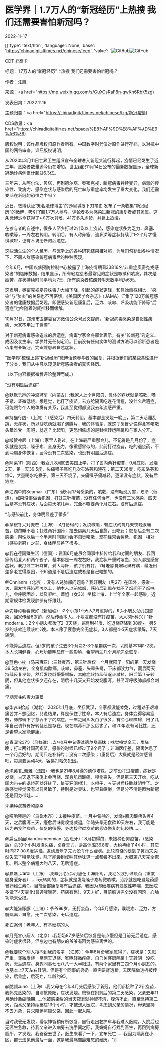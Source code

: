 # 医学界｜1.7万人的“新冠经历”上热搜 我们还需要害怕新冠吗？

2022-11-17

[{'type': 'text/html', 'language': None, 'base': 'https://chinadigitaltimes.net/chinese/feed', 'value': '![GitHub](https://chinadigitaltimes.net/chinese/files/2022/11/image-1668616979285-768x376.png)![GitHub](https://chinadigitaltimes.net/chinese/files/2022/11/image-1668616979285.png)



CDT 档案卡

标题：1.7万人的“新冠经历”上热搜 我们还需要害怕新冠吗？

作者：汪航

来源：<a href="https://mp.weixin.qq.com/s/GuXCsRaF8n-qwKn6RbK5zg)

发表日期：2022.11.16

主题归类：<a href="https://chinadigitaltimes.net/chinese/tag/新冠疫情)

CDS收藏：<a href="https://chinadigitaltimes.net/space/%E8%AF%9D%E8%AF%AD%E9%A6%86)

版权说明：该作品版权归原作者所有。中国数字时代仅对原作进行存档，以对抗中国的网络审查。详细版权说明。





从2020年3月11日世界卫生组织宣布全球进入新冠大流行算起，疫情已经发生了近三年，感染者数量迄今仍在增加。世卫组织11月14日公布的最新数据显示，全球新冠确诊病例累计超过6.3亿。

三年来，从阿尔法、贝塔，再到德尔塔、奥密克戎，新冠病毒持续变异，病毒的传染性、致病力、感染症状与感染后的死亡率与重症率均发生了重大变化，我们还需要活在新冠的恐惧之中吗？

近日，微博认证“知名法律博主”的@皇城根下刀笔吏 发布了一条收集“新冠经历”的微博，吸引了超1.7万人参与，评论者多为感染过新冠的康复者或其家属。这条微博迄今获得了4.8万次转发、41万多条点赞，并登上热搜。

在参与者的自述中，很多人至少打过2针及以上疫苗，感染症状多为乏力、鼻塞、咳嗽等，一周左右转阴。转阴后，有人称鼻塞、流鼻涕等症状持续了1-2个月才慢慢减轻，也有人说无任何后遗症。

这些活生生的个人经历，与医学上的各种研究结果相对照，为我们勾勒出各种情况下、不同人群感染新冠病毒后的种种表现。

今年6月，中国疾病预防控制中心披露了上海疫情期间33816名“非重症奥密克戎感染者”的临床数据，结果显示，所有轻症患者最常见的症状是咳嗽和咳痰，其次是疲劳，症状持续时间平均为7天，所有感染者核酸转阴天数平均为6天。

这表明，奥密克戎变异株毒力大幅下降，引起的症状更轻，和原始毒株相比，“感染”与“肺炎”的关系也不再密切。《美国医学会杂志》（JAMA）汇集了120万新冠感染者的健康数据后发现，即便感染新冠康复后，乏力、咳嗽、呼吸功能下降等“后遗症”也会随着时间推移而缓解。

10月31日，郑州市卫健委官方微信公众号发文提醒，“新冠病毒感染是自限性疾病，大家不用过于惊慌”。

对于新冠病毒感染造成的后遗症，病毒学家金冬雁曾表示，有关“长新冠”的定义、成因及发生率，学界并无任何定论。目前没有任何实体的测试方法可以诊断患者是否患有长新冠，完全凭患者自述症状。

“医学界”梳理上述“新冠经历”微博话题参与者的回复，并根据他们的某些共性进行了分类，我们从中可以窥见新冠感染者的真实经历。

（以下内容根据微博评论整理而成。）

“没有明显后遗症”

@默默无声的冲浪冠军（内蒙古）:我家人上个月阳的，具体的症状就是咳嗽、嗓子紧、轻微低烧、想睡觉，也打了疫苗，去方舱隔离吃连花清瘟，没什么后遗症，可能跟每个人的体质有关系，我甚至觉得都没我去年流感严重。

@持猫行凶-（上海）：（感染后）四天转阴，基本都是发烧一晚上，第二天活蹦乱跳，无症状，所以没吃药就喝了泡腾片，我的体验是，就这？感冒少说得鼻塞咳嗽头晕难受一周吧，就这？比起阳，更恐惧焦虑的是封控转运隔离和与家人分开。

@啵赞神尼（上海）:家里人得过，在上海最严重那会儿，不记得是几月份了，症状就是发烧、嗓子疼、全身无力，像重感冒似的，此前打过疫苗，吃的退烧药，不到两周身体恢复，至今没有二次感染，也没有明显后遗症。

@阿莱111（陕西）:我女儿8月底去美国上学，打了国内两针疫苗，9月底阳，发烧2天，第一天39.5度，头痛嗓子痛吃几次布洛芬和连花；第二天38度，吃布洛芬和维C，大量喝水吃橙子。第三天不烧了，头痛嗓子痛减轻，逐渐没有症状，没有后遗症。

@江湖中的Seaman（广东）:我5月17号感染的，咳嗽，没有咽炎厉害，现冷（低烧），如果没事做会犯困，打过三针疫苗，没有任何治疗，也没有二次感染，四天后基本没有症状，后面每天咳几声，完全不咳要两个月左右。没有后遗症。

“与感染前比，身体明显差了很多”

@拿根针尖对麦芒（上海）: 4月份得的；发烧咳嗽，有症状的前几天夜晚很痛苦，烧的睡不着；打过两针国药；拉去隔离几天后自愈，没吃药；恢复后没有二次感染；阴性以后一个半月时间偶尔会不自觉咳嗽，现在经常会疲惫、犯困，相对（感染新冠）之前，身体明显差了很多。

@我在德国赚生活（德国）：德国6月底展会同事中标传给我和对面的朋友。我回家传给爱人和两个孩子，基本都是一周左右好，我症状严重时咳血，别人都是感冒症状。我打过三针疫苗，爱人两针，孩子没有打。7月老感觉喉咙里有痰，最近出差多老觉得累困，不知道是不是后遗症或者是自己瞎想的。

@Chninnm（北京）：没有人说肺部问题吗？我好朋友（男27）在国外，感染一次，室友均感染两次以上，他本人以前抽烟，感染后到现在抽不了烟闻不了烟味儿，会呼吸困难，以及呕吐。师姐（女33）坐标上海，上半年全家一起感染，近期常规体检发现肺部有纤维灶。

@安静的看看就好（新加坡） :2个小孩1个大人7月底得的。5岁小朋友幼儿园感染，回家传给8岁的，然后传给本人。小朋友都没有打疫苗，大人3针科兴＋1针moderna.；2个小朋友都发了2-3天烧，最高到41度，吃退烧药降到38度+。另5岁的咳嗽连续咳吐3晚。本人除了疲惫完全无症状。3人都是4-5天症状缓解，7天转阴。

不能算后遗症。但5岁的孩子过去3个月每2-3个星期病一次，以前基本1年1-2次。本人长期健身，心肺功能明显有一些影响，希望再过几个月能完全恢复。

@蓝色小枕（马来西亚）:三针疫苗，第三针后仅一个月就阳了。阳的第一天发烧39.5度左右，全身肌肉酸痛，咳嗽，鼻塞，头晕头痛，下床都没力气，而后两天持续反复发烧，然后发烧就慢慢缓解，其他症状持续但逐步减轻。阳后第八天转阴，但其他症状多少还存在，阴后十几天又开始发烧腹泻，甚至深呼吸肺部都会刺痛。

早期毒株的毒力更强

@柒yue拾贰（湖北）:2020年1月底，坐标武汉，全家都没能幸免，过程过于艰难痛苦并不想回忆，只说结果，算是保住了性命，本人有后遗症，身体变得容易疲劳，肺部留下了愈合不了的病症，一年之间头发白了很多，有些心理障碍，用了几年自己调节有好转但还是存在。现在病毒不那么厉害了，和20年没有可比性，还是希望大家能健康。

@青涩12273（马拉维）:去年8月中旬得过德尔塔毒株；味觉嗅觉全无，发烧一晚；打过两针国药疫苗，感染的时候已经过了9个月了；非洲医疗差，隔离休息了一个月后好的，期间只吃补锌片；没有二次感染；（康复后）大概就是经常感冒吧，每周要运动4天，容易打哈欠犯困。

@泡芙君_蕾雅（法国）:我也是21年8月得的德尔塔株，之前没打过疫苗，症状是发烧，白天退下来晚上会再烧，浑身肌肉酸痛，嗅觉丧失，但是第三天开始，吃从国内带来的退烧药就好转了，每天狂喝橙汁、吃橙子，五天过后核酸就阴性了。之后感觉嗅觉没有以前灵敏了，特别是对臭味，也容易疲倦，但是分不清是因为新冠还是因为带娃……

未接种疫苗者的感染

@哎哟喂是的（乌鲁木齐）：未接种疫苗。十月中旬得的，发烧+肌肉酸疼头疼4天，之后腹泻三天，痊愈后味觉嗅觉减退，伴随头晕无食欲10天左右，我可能是因为未接种疫苗，恢复的很慢，身边接种过疫苗的感染恢复的比较快……

@扁豆焖面biandoumenmian（西班牙）：8月初得的，未接种任何疫苗。（感染后）头30个小时发烧头痛，全身无力，最高体温39.8度，大约持续了4小时，其它时间37-38.5度徘徊。退烧后除了无力没有什么症状。比较奇怪的是到了第四天突然失去了嗅觉味觉，除了能尝到咸味其他味道一点都尝不出来，大概第八天完全恢复。所以整个病程大约八天，无后遗症。

@嘉嘉_Carol（上海） :我跟我老公5月底在上海阳的，我老公没打过疫苗（重度健身爱好者） ，5天转阴的，症状就是发烧嗓子疼轻微咳嗽，治疗就是吃退烧药感冒药维生素C。目前全部康复哪有后遗症。我因为基础疾病有过敏性哮喘，去医院多做了4天雾化(普通哮喘药，药店有售)，9天才好，目前胸透完全没有问题，心肺功能未受损。

@大能猫豚豚（上海）：爷爷96岁，无打疫苗，今年5月感染，喉咙疼、乏力，方舱隔离，自愈，无二次感染，无后遗症。

死亡案例：老年人、有基础病的人

@月亮宫小超人（北京）:我奶奶87岁感染后恢复是有点慢但是目前无后遗症，感染时症状很轻。但身边也有朋友的爷爷有因为感染离世的。

@我要取个别人搜不到我的名字 （江苏）：今年6月份我家属得了，症状是：失眠严重，轻微发烧一至两天退烧，喉咙轻微疼痛，自己关客房隔离十天转阴，没吃药，无后遗症。身边同事七七八八一大半阳过，有两个家里有三四个月小朋友的，也基本上7天左右转阴。但是有个同事的奶奶一直需要肾透析，去医院做透析被传染，后重症，后死亡，年龄约95。

@酡颜Juno（上海）:我父母在今年4月先后感染了新冠，他们都接种了2针疫苗，我妈先感染的，自测抗原阳，症状发烧。爸爸在妈妈后的第二天感染，父亲去年11月确诊肺癌晚期……他被感染后的当天夜里就神智不清，腹泻不止，直至坚持第二天，距离父亲持续重症13个小时，才被送入医院，考虑到父亲的情况，母亲坚持不去方舱，只求陪伴照顾父亲，因此一起入院。

当时我爸无发烧，看似神智稍有所恢复，自行走出救护车与我进入医院，入院后也无医生急救，待我父亲进入病房去洗手间之际，我妈妈自行找到医生，再回到病房厕所，才发现，我爸爸去世了，医生来看了一下，宣布死亡……我因为隔离在小区，都无法见他最后一面，这是我最痛苦最难忘的经历。'}]